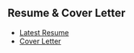 
## Resume & Cover Letter
* [Latest Resume](https://docs.google.com/document/d/11pSGuD-FBy_IVOQbSMARVFJU0gwrlB2n/edit?usp=sharing&ouid=109575571854883866112&rtpof=true&sd=true)
* [Cover Letter](https://docs.google.com/document/d/1UIxYfol4IS5YrsNJvf0tEGyDE2xugHOp/edit?usp=sharing&ouid=109575571854883866112&rtpof=true&sd=true)
